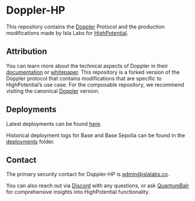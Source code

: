 # Doppler-HP

This repository contains the [Doppler](https://github.com/whetstoneresearch/doppler/blob/main/docs/Doppler.md) Protocol and the production modifications made by Isla Labs for [HighPotential](https://epl.highpotential.io/).

## Attribution

You can learn more about the technical aspects of Doppler in their [documentation](https://docs.doppler.lol/) or [whitepaper](https://github.com/whetstoneresearch/docs/blob/main/whitepapers/doppler/Dutch_auction_Dynamic_Bonding_Curves.pdf). This repository is a forked version of the Doppler protocol that contains modifications that are specific to HighPotential’s use case. For the composable repository, we recommend visiting the canonical [Doppler](https://github.com/whetstoneresearch/doppler) version.

## Deployments

Latest deployments can be found [here](./Deployments.md).

Historical deployment logs for Base and Base Sepolia can be found in the [deployments](./deployments/) folder.

## Contact

The primary security contact for Doppler-HP is admin@islalabs.co.

You can also reach out via [Discord](https://discord.gg/qxaWCHaSsG) with any questions, or ask [QuantumBalr](https://epl.highpotential.io/quantumbalr) for comprehensive insights into HighPotential functionality.
